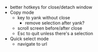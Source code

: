 - better hotkeys for close/detach window 
- Copy mode
  - key to yank without close
    - remove selection after yank?
  - scroll screen before/after close
  - Esc to quit unless there's a selection
- Quick select mode
  - navigate to url
